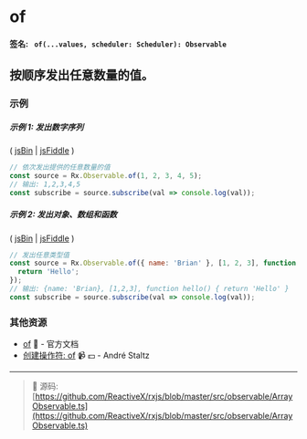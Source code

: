 # of

#### 签名: ` of(...values, scheduler: Scheduler): Observable`

## 按顺序发出任意数量的值。

### 示例

##### 示例 1: 发出数字序列

( [jsBin](http://jsbin.com/kodixitoji/1/edit?js,console) |
[jsFiddle](https://jsfiddle.net/btroncone/f7b35ayz/) )

```js
// 依次发出提供的任意数量的值
const source = Rx.Observable.of(1, 2, 3, 4, 5);
// 输出: 1,2,3,4,5
const subscribe = source.subscribe(val => console.log(val));
```

##### 示例 2: 发出对象、数组和函数

( [jsBin](http://jsbin.com/xevobujama/1/edit?js,console) |
[jsFiddle](https://jsfiddle.net/btroncone/d9rng4dj/) )

```js
// 发出任意类型值
const source = Rx.Observable.of({ name: 'Brian' }, [1, 2, 3], function hello() {
  return 'Hello';
});
// 输出: {name: 'Brian}, [1,2,3], function hello() { return 'Hello' }
const subscribe = source.subscribe(val => console.log(val));
```


### 其他资源

* [of](http://cn.rx.js.org/class/es6/Observable.js~Observable.html#static-method-of) :newspaper: - 官方文档
* [创建操作符: of](https://egghead.io/lessons/rxjs-creation-operator-of?course=rxjs-beyond-the-basics-creating-observables-from-scratch) :video_camera: :dollar: - André Staltz

---
> :file_folder: 源码:  [https://github.com/ReactiveX/rxjs/blob/master/src/observable/ArrayObservable.ts](https://github.com/ReactiveX/rxjs/blob/master/src/observable/ArrayObservable.ts)
